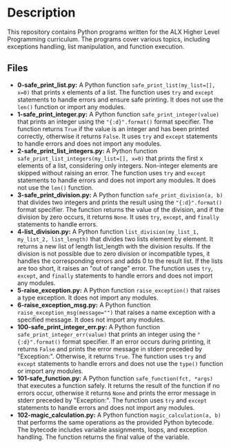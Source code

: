 <!DOCTYPE html>
<html>
<head>
  <title>alx-higher_level_programming</title>
</head>
<body>
  <h1>Description</h1>
  <p>
    This repository contains Python programs written for the ALX Higher Level Programming curriculum.
    The programs cover various topics, including exceptions handling, list manipulation, and function execution.
  </p>
  <h2>Files</h2>
  <ul>
    <li>
      <strong>0-safe_print_list.py:</strong>
      A Python function <code>safe_print_list(my_list=[], x=0)</code> that prints x elements of a list.
      The function uses <code>try</code> and <code>except</code> statements to handle errors and ensure safe printing.
      It does not use the <code>len()</code> function or import any modules.
    </li>
    <li>
      <strong>1-safe_print_integer.py:</strong>
      A Python function <code>safe_print_integer(value)</code> that prints an integer using the <code>"{:d}".format()</code> format specifier.
      The function returns <code>True</code> if the value is an integer and has been printed correctly, otherwise it returns <code>False</code>.
      It uses <code>try</code> and <code>except</code> statements to handle errors and does not import any modules.
    </li>
    <li>
      <strong>2-safe_print_list_integers.py:</strong>
      A Python function <code>safe_print_list_integers(my_list=[], x=0)</code> that prints the first x elements of a list, considering only integers.
      Non-integer elements are skipped without raising an error.
      The function uses <code>try</code> and <code>except</code> statements to handle errors and does not import any modules.
      It does not use the <code>len()</code> function.
    </li>
    <li>
      <strong>3-safe_print_division.py:</strong>
      A Python function <code>safe_print_division(a, b)</code> that divides two integers and prints the result using the <code>"{:d}".format()</code> format specifier.
      The function returns the value of the division, and if the division by zero occurs, it returns <code>None</code>.
      It uses <code>try</code>, <code>except</code>, and <code>finally</code> statements to handle errors.
    </li>
    <li>
      <strong>4-list_division.py:</strong>
      A Python function <code>list_division(my_list_1, my_list_2, list_length)</code> that divides two lists element by element.
      It returns a new list of length list_length with the division results.
      If the division is not possible due to zero division or incompatible types, it handles the corresponding errors and adds 0 to the result list.
      If the lists are too short, it raises an "out of range" error.
      The function uses <code>try</code>, <code>except</code>, and <code>finally</code> statements to handle errors and does not import any modules.
    </li>
    <li>
      <strong>5-raise_exception.py:</strong>
      A Python function <code>raise_exception()</code> that raises a type exception.
      It does not import any modules.
    </li>
    <li>
      <strong>6-raise_exception_msg.py:</strong>
      A Python function <code>raise_exception_msg(message="")</code> that raises a name exception with a specified message.
      It does not import any modules.
    </li>
    <li>
      <strong>100-safe_print_integer_err.py:</strong>
      A Python function <code>safe_print_integer_err(value)</code> that prints an integer using the <code>"{:d}".format()</code> format specifier.
      If an error occurs during printing, it returns <code>False</code> and prints the error message in stderr preceded by "Exception:".
      Otherwise, it returns <code>True</code>.
      The function uses <code>try</code> and <code>except</code> statements to handle errors and does not use the <code>type()</code> function or import any modules.
    </li>
    <li>
      <strong>101-safe_function.py:</strong>
      A Python function <code>safe_function(fct, *args)</code> that executes a function safely.
      It returns the result of the function if no errors occur, otherwise it returns <code>None</code> and prints the error message in stderr preceded by "Exception:".
      The function uses <code>try</code> and <code>except</code> statements to handle errors and does not import any modules.
    </li>
    <li>
      <strong>102-magic_calculation.py:</strong>
      A Python function <code>magic_calculation(a, b)</code> that performs the same operations as the provided Python bytecode.
      The bytecode includes variable assignments, loops, and exception handling.
      The function returns the final value of the variable.
    </li>
  </ul>
</body>
</html>
